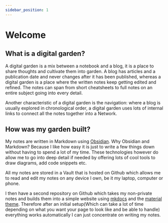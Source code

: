 ```yaml
---
sidebar_position: 1
---
```


# Welcome

## What is a digital garden?

A digital garden is a mix between a notebook and a blog, it is a place to share thoughts and cultivate them into garden. A blog has articles and a publication date and never changes after it has been published, whereas a digital garden is a place where the written notes keep getting edited and refined. The notes can span from short cheatsheets to full notes on an entire subject going into every detail.

Another characteristic of a digital garden is the navigation: where a blog is usually explored in chronological order, a digital garden uses lots of internal links to connect all the notes together into a Network.

## How was my garden built?

My notes are written in Markdown using [Obsidian](https://obsidian.md/). Why Obsidian and Markdown? Because I like how easy it is just to write a few things down without having to spend a lot of my time. These technologies however do allow me to go into deep detail if needed by offering lots of cool tools to draw diagrams, add code snippets etc.

All my notes are stored in a Vault that is hosted on Github which allows me to read and edit my notes on any device I own, be it my laptop, computer or phone.

I then have a second repository on Github which takes my non-private notes and builds them into a simple website using [mkdocs](https://www.mkdocs.org/) and the [material theme](https://squidfunk.github.io/mkdocs-material/). Therefore after an initial setup(Which can take a lot of time depending on what you want your page to look like and be able to handle) everything works automatically I can just concentrate on writing my notes.
